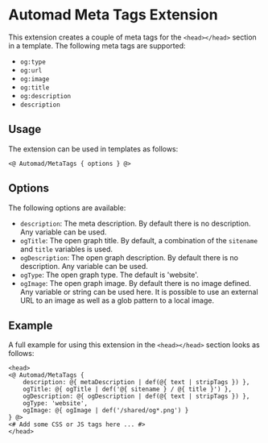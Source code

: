 # Automad Meta Tags Extension

This extension creates a couple of meta tags for the `<head></head>` section in a template. The following meta tags are supported:

* `og:type`  
* `og:url` 
* `og:image`
* `og:title`
* `og:description`
* `description`

## Usage

The extension can be used in templates as follows:

	<@ Automad/MetaTags { options } @>
		
## Options 

The following options are available:

* `description`: The meta description. By default there is no description. Any variable can be used.
* `ogTitle`: The open graph title. By default, a combination of the `sitename` and `title` variables is used.
* `ogDescription`: The open graph description. By default there is no description. Any variable can be used.
* `ogType`: The open graph type. The default is 'website'.
* `ogImage`: The open graph image. By default there is no image defined. Any variable or string can be used here. It is possible to use an external URL to an image as well as a glob pattern to a local image. 

## Example

A full example for using this extension in the `<head></head>` section looks as follows:

	<head>
	<@ Automad/MetaTags { 
		description: @{ metaDescription | def(@{ text | stripTags }) },
		ogTitle: @{ ogTitle | def('@{ sitename } / @{ title }') },
		ogDescription: @{ ogDescription | def(@{ text | stripTags }) },
		ogType: 'website',
		ogImage: @{ ogImage | def('/shared/og*.png') }
	} @>
	<# Add some CSS or JS tags here ... #>
	</head>